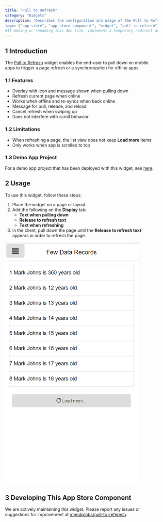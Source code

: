 ```yaml
---
title: "Pull to Refresh"
category: "Widgets"
description: "Describes the configuration and usage of the Pull to Refresh widget, which is available in the Mendix App Store."
tags: ["app store", "app store component", "widget", "pull to refresh", "platform support"]
#If moving or renaming this doc file, implement a temporary redirect and let the respective team know they should update the URL in the product. See Mapping to Products for more details.
---
```


## 1 Introduction

The [Pull to Refresh](https://appstore.home.mendix.com/link/app/47782/) widget enables the end-user to pull down on mobile apps to trigger a page refresh or a synchronization for offline apps.

### 1.1 Features

* Overlay with icon and message shown when pulling down
* Refresh current page when online
* Works when offline and re-syncs when back online
* Message for pull, release, and reload
* Cancel refresh when swiping up
* Does not interfere with scroll behavior

### 1.2 Limitations

* When refreshing a page, the list view does not keep **Load more** items
* Only works when app is scrolled to top

### 1.3 Demo App Project

For a demo app project that has been deployed with this widget, see [here](https://pulltorefresh.mxapps.io).

## 2 Usage

To use this widget, follow these steps:

1. Place the widget on a page or layout.
2.  Add the following on the **Display** tab:
	* **Text when pulling down**
	* **Release to refresh text**
	* **Text when refreshing**
3. In the client, pull down the page until the **Release to refresh text** appears in order to refresh the page.

![](attachments/pull-to-refresh/demo.gif)

## 3 Developing This App Store Component

We are actively maintaining this widget. Please report any issues or suggestions for improvement at [mendixlabs/pull-to-referesh](https://github.com/mendixlabs/pull-to-refresh/issues).
